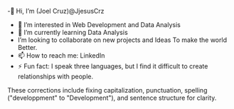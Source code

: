 -👋 Hi, I’m (Joel Cruz)@JjesusCrz
- 👀 I’m interested in Web Development and Data Analysis
- 🌱 I’m currently learning Data Analysis
-  I’m looking to collaborate on new projects and Ideas To make the world Better.
- 📫 How to reach me: LinkedIn
- ⚡ Fun fact: I speak three languages, but I find it difficult to create relationships with people.

These corrections include fixing capitalization, punctuation, spelling ("developpment" to "Development"), and sentence structure for clarity.

<!---
JjesusCrz/JjesusCrz is a ✨ special ✨ repository because its `README.md` (this file) appears on your GitHub profile.
You can click the Preview link to take a look at your changes.
--->
